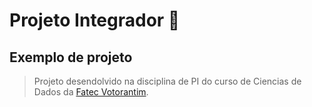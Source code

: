 # Projeto Integrador 🚀
## Exemplo de projeto
> Projeto desendolvido na disciplina de PI do curso de Ciencias de Dados da [Fatec Votorantim](https://fatecvotorantim.cps.sp.gov.br/).
